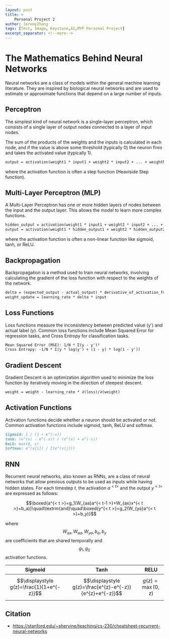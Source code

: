 ```yaml
---
layout: post
title: >
    Personal Project 2
author: JeremyZhang
tags: [Test, Image, Keystone,AI,MYP Personal Project]
excerpt_separator: <!--more-->
---
```

# The Mathematics Behind Neural Networks
 <!--more-->


Neural networks are a class of models within the general machine learning literature. They are inspired by biological neural networks and are used to estimate or approximate functions that depend on a large number of inputs.

## Perceptron

The simplest kind of neural network is a single-layer perceptron, which consists of a single layer of output nodes connected to a layer of input nodes.

The sum of the products of the weights and the inputs is calculated in each node, and if the value is above some threshold (typically 0) the neuron fires and takes the activated value (typically 1).

```markdown
output = activation(weight1 * input1 + weight2 * input2 + ... + weightN * inputN + bias)
```

where the activation function is often a step function (Heaviside Step function).

## Multi-Layer Perceptron (MLP)

A Multi-Layer Perceptron has one or more hidden layers of nodes between the input and the output layer. This allows the model to learn more complex functions.

```markdown
hidden_output = activation(weight1 * input1 + weight2 * input2 + ... + weightN * inputN + bias)
output = activation(weight1 * hidden_output1 + weight2 * hidden_output2 + ... + weightN * hidden_outputN + bias)
```

where the activation function is often a non-linear function like sigmoid, tanh, or ReLU.

## Backpropagation

Backpropagation is a method used to train neural networks, involving calculating the gradient of the loss function with respect to the weights of the network.

```markdown
delta = (expected_output - actual_output) * derivative_of_activation_function
weight_update = learning_rate * delta * input
```

## Loss Functions

Loss functions measure the inconsistency between predicted value (y') and actual label (y). Common loss functions include Mean Squared Error for regression tasks, and Cross Entropy for classification tasks.

```markdown
Mean Squared Error (MSE): 1/N * Σ(y - y')²
Cross Entropy: -1/N * Σ(y * log(y') + (1 - y) * log(1 - y'))
```

## Gradient Descent

Gradient Descent is an optimization algorithm used to minimize the loss function by iteratively moving in the direction of steepest descent.

```markdown
weight = weight - learning_rate * ∂(loss)/∂(weight)
```

## Activation Functions

Activation functions decide whether a neuron should be activated or not. Common activation functions include sigmoid, tanh, ReLU and softmax.

```markdown
Sigmoid: 1 / (1 + e^(-x))
tanh: (e^(x) - e^(-x)) / (e^(x) + e^(-x))
ReLU: max(0, x)
Softmax: e^(x[i]) / Σ(e^(x[j]))
```

## RNN
Recurrent neural networks, also known as RNNs, are a class of neural networks that allow previous outputs to be used as inputs while having hidden states. 
For each timestep $t$, the activation $a^{<t>}$ and the output $y^{<t>}$ are expressed as follows:

$$\boxed{a^{< t >}=g_1(W_{aa}a^{< t-1 >}+W_{ax}x^{< t >}+b_a)}\quad\textrm{and}\quad\boxed{y^{< t >}=g_2(W_{ya}a^{< t >}+b_y)}$$

where $$W_{ax}, W_{aa}, W_{ya}, b_a, b_y$$ are coefficients that are shared temporally and $$g_1, g_2$$ activation functions.


| **Sigmoid**  |  **Tanh** |  **RELU** |
|---|---|---|
|  $$\displaystyle g(z)=\frac{1}{1+e^{-z}}$$ | $$\displaystyle g(z)=\frac{e^{z}-e^{-z}}{e^{z}+e^{-z}}$$  | $$\displaystyle g(z)=\max(0,z)$$  |



## Citation
- https://stanford.edu/~shervine/teaching/cs-230/cheatsheet-recurrent-neural-networks

